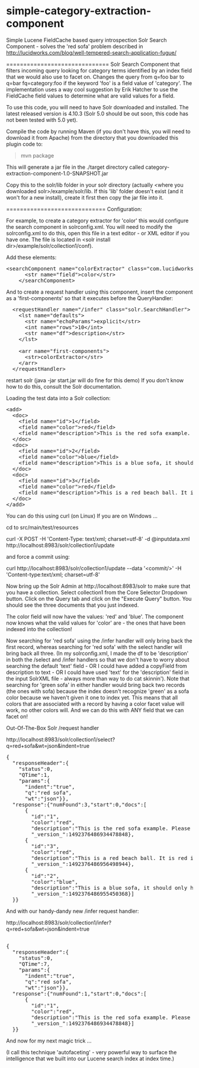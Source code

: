 # simple-category-extraction-component
Simple Lucene FieldCache based  query introspection Solr Search Component - solves the 'red sofa' problem
described in http://lucidworks.com/blog/well-tempered-search-application-fugue/

==============================
Solr Search Component that filters incoming query looking for category terms identified by an index field that we would also use to facet on. Changes the query from q=foo bar to q=bar fq=category:foo if the keyword 'foo' is a field value of 'category'. The implementation uses a way cool suggestion by Erik Hatcher to use the FieldCache field values to determine what are valid values for a field.

To use this code, you will need to have Solr downloaded and installed. The latest released version is 4.10.3 (Solr 5.0 should be out soon, this code has not been tested with 5.0 yet).

Compile the code by running Maven (if you don't have this, you will need to download it from Apache) from the directory that you downloaded this plugin code to:

>mvn package

This will generate a jar file in the ./target directory called category-extraction-component-1.0-SNAPSHOT.jar

Copy this to the solr/lib folder in your solr directory (actually &lt;where you downloaded solr>/example/solr/lib. If this 'lib' folder doesn't exist (and it won't for a new install), create it first then copy the jar file into it.


=============================
Configuration:

For example, to create a category extractor for 'color' this would configure the search component in solrconfig.xml. You will need to modify the solrconfig.xml to do this, open this file in a text editor - or XML editor if you have one. The file is located in &lt;solr install dir>/example/solr/collection1/conf).

Add these elements:

<pre>
&lt;searchComponent name="colorExtractor" class="com.lucidworks.solr.query.CategoryExtractionComponent" >
      &lt;str name="field">color&lt;/str>
    &lt;/searchComponent>
</pre>

And to create a request handler using this component, insert the component as a 'first-components' so that it executes before the QueryHandler:

<pre>
  &lt;requestHandler name="/infer" class="solr.SearchHandler">
    &lt;lst name="defaults">
      &lt;str name="echoParams">explicit&lt;/str>
      &lt;int name="rows">10&lt;/int>
      &lt;str name="df">description&lt;/str>
    &lt;/lst>
     
    &lt;arr name="first-components">
      &lt;str>colorExtractor&lt;/str>
    &lt;/arr>
  &lt;/requestHandler>
</pre>

restart solr (java -jar start.jar will do fine for this demo) If you don't know how to do this, consult the Solr documentation.

Loading the test data into a Solr collection:

<pre>
&lt;add>
  &lt;doc>
    &lt;field name="id">1&lt;/field>
    &lt;field name="color">red&lt;/field>
    &lt;field name="description">This is the red sofa example. Please find with 'red sofa' query.&lt;/field>
  &lt/doc>
  &lt;doc>
    &lt;field name="id">2&lt;/field>
    &lt;field name="color">blue&lt;/field>
    &lt;field name="description">This is a blue sofa, it should only hit on sofas that are blue in color.&lt;/field>
  &lt;/doc>
  &lt;doc>
    &lt;field name="id">3&lt;/field>
    &lt;field name="color">red&lt;/field>
    &lt;field name="description">This is a red beach ball. It is red in color but is not something that you should not sit on because you would tend to roll off.&lt;/field>
  &lt;/doc>
&lt;/add>
</pre>

You can do this using curl (on Linux) If you are on Windows ...

cd to src/main/test/resources

curl -X POST -H 'Content-Type: text/xml; charset=utf-8' -d @inputdata.xml http://localhost:8983/solr/collection1/update

and force a commit using:

curl http://localhost:8983/solr/collection1/update --data '&lt;commit/>' -H 'Content-type:text/xml; charset=utf-8'


Now bring up the Solr Admin at http://localhost:8983/solr to make sure that you have a collection. Select collection1 from the Core Selector Dropdown button. Click on the Query tab and click on the "Execute Query" button. You should see the three documents that you just indexed.

The color field will now have the values: 'red' and 'blue'. The component now knows what the valid values for 'color' are - the ones that have been indexed into the collection!

Now searching for 'red sofa' using the /infer handler will only bring back the first record, whereas searching for 'red sofa' with the select handler will bring back all three. (In my solrconfig.xml, I made the df to be 'description' in both the /select and /infer handlers so that we don't have to worry about searching the default 'text' field - OR I could have added  a copyField from description to text - OR I could have used 'text' for the 'description' field in the input SolrXML file  - always more than way to do cat skinnin'). Note that searching for 'green sofa' in either handler would bring back two records (the ones with sofa) because the index doesn't recognize 'green' as a sofa color because we haven't given it one to index yet. This means that all colors that are associated with a record by having a color facet value will work, no other colors will. And we can do this with ANY field that we can facet on!

Out-Of-The-Box Solr  /request handler

http://localhost:8983/solr/collection1/select?q=red+sofa&wt=json&indent=true

<pre>
{
  "responseHeader":{
    "status":0,
    "QTime":1,
    "params":{
      "indent":"true",
      "q":"red sofa",
      "wt":"json"}},
  "response":{"numFound":3,"start":0,"docs":[
      {
        "id":"1",
        "color":"red",
        "description":"This is the red sofa example. Please find with 'red sofa' query.",
        "_version_":1492376486934478848},
      {
        "id":"3",
        "color":"red",
        "description":"This is a red beach ball. It is red in color but is not something that you should not sit on because you would tend to roll off.",
        "_version_":1492376486956498944},
      {
        "id":"2",
        "color":"blue",
        "description":"This is a blue sofa, it should only hit on sofas that are blue in color.",
        "_version_":1492376486955450368}]
  }}
</pre>

And with our handy-dandy new /infer request handler:

http://localhost:8983/solr/collection1/infer?q=red+sofa&wt=json&indent=true

<pre>

{
  "responseHeader":{
    "status":0,
    "QTime":7,
    "params":{
      "indent":"true",
      "q":"red sofa",
      "wt":"json"}},
  "response":{"numFound":1,"start":0,"docs":[
      {
        "id":"1",
        "color":"red",
        "description":"This is the red sofa example. Please find with 'red sofa' query.",
        "_version_":1492376486934478848}]
  }}
</pre>

And now for my next magic trick ...

(I call this technique 'autofaceting' - very powerful way to surface the intelligence that we built into our Lucene search index at index time.)
